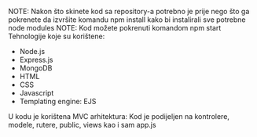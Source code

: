 NOTE: Nakon što skinete kod sa repository-a potrebno je prije nego što ga pokrenete da izvršite komandu npm install kako bi instalirali sve potrebne node modules
NOTE: Kod možete pokrenuti komandom npm start
Tehnologije koje su korištene: 
  - Node.js
  - Express.js
  - MongoDB
  - HTML
  - CSS
  - Javascript
  - Templating engine: EJS

U kodu je korištena MVC arhitektura:
Kod je podijeljen na kontrolere, modele, rutere, public, views kao i sam app.js
